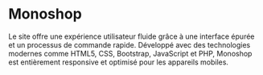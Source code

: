 # Monoshop
Le site offre une expérience utilisateur fluide grâce à une interface épurée et un processus de commande rapide. Développé avec des technologies modernes comme HTML5, CSS, Bootstrap, JavaScript et PHP, Monoshop est entièrement responsive et optimisé pour les appareils mobiles.

